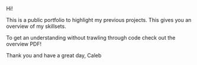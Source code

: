 Hi!

This is a public portfolio to highlight my previous projects. This gives you an overview of my skillsets.

To get an understanding without trawling through code check out the overview PDF!

Thank you and have a great day,
Caleb
